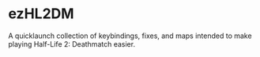 # ezHL2DM
A quicklaunch collection of keybindings, fixes, and maps intended to make playing Half-Life 2: Deathmatch easier.
